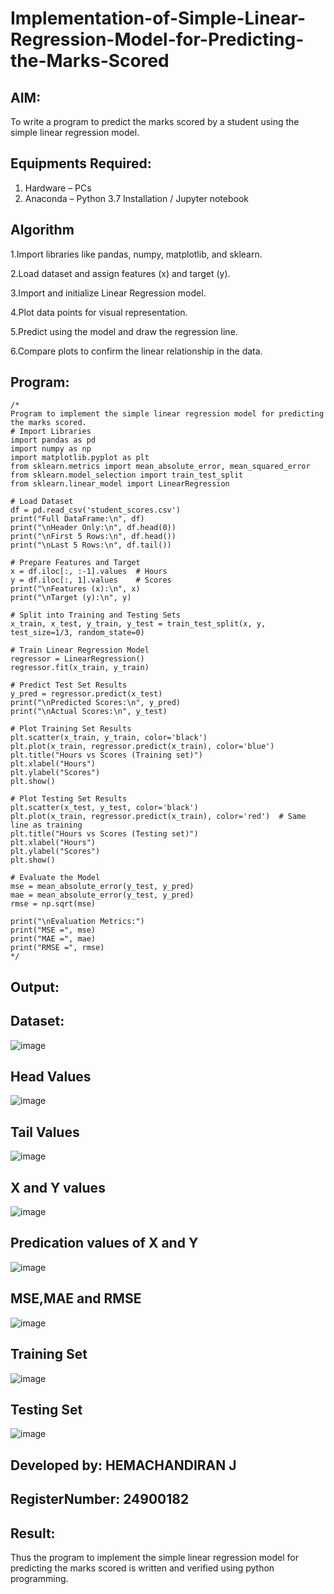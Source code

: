 # Implementation-of-Simple-Linear-Regression-Model-for-Predicting-the-Marks-Scored

## AIM:
To write a program to predict the marks scored by a student using the simple linear regression model.

## Equipments Required:
1. Hardware – PCs
2. Anaconda – Python 3.7 Installation / Jupyter notebook

## Algorithm
1.Import libraries like pandas, numpy, matplotlib, and sklearn.

2.Load dataset and assign features (x) and target (y).

3.Import and initialize Linear Regression model.

4.Plot data points for visual representation.

5.Predict using the model and draw the regression line.

6.Compare plots to confirm the linear relationship in the data.


## Program:
```
/*
Program to implement the simple linear regression model for predicting the marks scored.
# Import Libraries
import pandas as pd
import numpy as np
import matplotlib.pyplot as plt
from sklearn.metrics import mean_absolute_error, mean_squared_error
from sklearn.model_selection import train_test_split
from sklearn.linear_model import LinearRegression

# Load Dataset
df = pd.read_csv('student_scores.csv')
print("Full DataFrame:\n", df)
print("\nHeader Only:\n", df.head(0))
print("\nFirst 5 Rows:\n", df.head())
print("\nLast 5 Rows:\n", df.tail())

# Prepare Features and Target
x = df.iloc[:, :-1].values  # Hours
y = df.iloc[:, 1].values    # Scores
print("\nFeatures (x):\n", x)
print("\nTarget (y):\n", y)

# Split into Training and Testing Sets
x_train, x_test, y_train, y_test = train_test_split(x, y, test_size=1/3, random_state=0)

# Train Linear Regression Model
regressor = LinearRegression()
regressor.fit(x_train, y_train)

# Predict Test Set Results
y_pred = regressor.predict(x_test)
print("\nPredicted Scores:\n", y_pred)
print("\nActual Scores:\n", y_test)

# Plot Training Set Results
plt.scatter(x_train, y_train, color='black')
plt.plot(x_train, regressor.predict(x_train), color='blue')
plt.title("Hours vs Scores (Training set)")
plt.xlabel("Hours")
plt.ylabel("Scores")
plt.show()

# Plot Testing Set Results
plt.scatter(x_test, y_test, color='black')
plt.plot(x_train, regressor.predict(x_train), color='red')  # Same line as training
plt.title("Hours vs Scores (Testing set)")
plt.xlabel("Hours")
plt.ylabel("Scores")
plt.show()

# Evaluate the Model
mse = mean_absolute_error(y_test, y_pred)
mae = mean_absolute_error(y_test, y_pred)
rmse = np.sqrt(mse)

print("\nEvaluation Metrics:")
print("MSE =", mse)
print("MAE =", mae)
print("RMSE =", rmse)
*/
```

## Output:
## Dataset:

![image](https://github.com/user-attachments/assets/799d798b-e783-4ee3-9a03-e25af811aae4)

## Head Values
![image](https://github.com/user-attachments/assets/6d403087-2eb3-46a5-886f-4f7e815ae45a)


## Tail Values
![image](https://github.com/user-attachments/assets/e6ead08a-3a9d-4f98-b45d-67ac29f7a726)

## X and Y values
![image](https://github.com/user-attachments/assets/724acd1b-4137-4c6f-8713-b3e0be1f58b2)


## Predication values of X and Y
![image](https://github.com/user-attachments/assets/a12182eb-7d47-4ce5-be10-5d9db2bcb160)


## MSE,MAE and RMSE
![image](https://github.com/user-attachments/assets/ee1e9206-5cdb-4f6a-aabe-4014055d6196)


## Training Set
![image](https://github.com/user-attachments/assets/b9832442-921d-41e3-9c8c-1ca93b86e8a6)


## Testing Set
![image](https://github.com/user-attachments/assets/cd4fb883-cbf9-4949-913c-de7d7dde873f)
## Developed by: HEMACHANDIRAN J
## RegisterNumber: 24900182



## Result:
Thus the program to implement the simple linear regression model for predicting the marks scored is written and verified using python programming.

